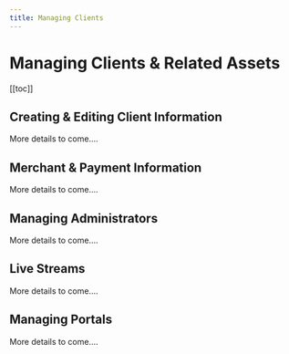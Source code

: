 ```yaml
---
title: Managing Clients
---
```

# Managing Clients & Related Assets

[[toc]]

## Creating & Editing Client Information

More details to come....

## Merchant & Payment Information

More details to come....

## Managing Administrators

More details to come....

## Live Streams

More details to come....

## Managing Portals

More details to come....